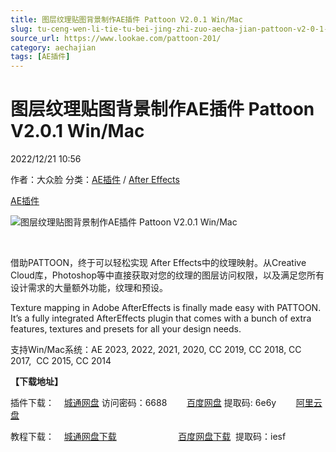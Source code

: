 ```yaml
---
title: 图层纹理贴图背景制作AE插件 Pattoon V2.0.1 Win/Mac
slug: tu-ceng-wen-li-tie-tu-bei-jing-zhi-zuo-aecha-jian-pattoon-v2-0-1-win-mac
source_url: https://www.lookae.com/pattoon-201/
category: aechajian
tags: [AE插件]
---
```

# 图层纹理贴图背景制作AE插件 Pattoon V2.0.1 Win/Mac

2022/12/21 10:56

作者：大众脸
分类：[AE插件](https://www.lookae.com/after-effects/aechajian/) / [After Effects](https://www.lookae.com/after-effects/)

[AE插件](https://www.lookae.com/tag/ae%e6%8f%92%e4%bb%b6/)

![图层纹理贴图背景制作AE插件 Pattoon V2.0.1 Win/Mac](https://www.lookae.com/wp-content/uploads/2021/02/PATTOON-15.jpg "图层纹理贴图背景制作AE插件 Pattoon V2.0.1 Win/Mac-LookAE.com")

﻿

借助PATTOON，终于可以轻松实现 After Effects中的纹理映射。从Creative Cloud库，Photoshop等中直接获取对您的纹理的图层访问权限，以及满足您所有设计需求的大量额外功能，纹理和预设。

Texture mapping in Adobe AfterEffects is finally made easy with PATTOON. It’s a fully integrated AfterEffects plugin that comes with a bunch of extra features, textures and presets for all your design needs.

支持Win/Mac系统：AE 2023, 2022, 2021, 2020, CC 2019, CC 2018, CC 2017,  CC 2015, CC 2014

**【下载地址】**

插件下载：    [城通网盘](https://url70.ctfile.com/f/2827370-751845156-c91c2d?p=4431) 访问密码：6688        [百度网盘](https://pan.baidu.com/s/1Gk7Jeg6KfIOZ0OikbebctA?pwd=6e6y) 提取码: 6e6y        [阿里云盘](https://www.aliyundrive.com/s/LmSjE7syrk3)

教程下载：    [城通网盘下载](https://lookae.ctfile.com/fs/680462-389994598)                         [百度网盘下载](https://pan.baidu.com/s/1wiIucKyFlwU5UQKChU4XrQ)  提取码：iesf
